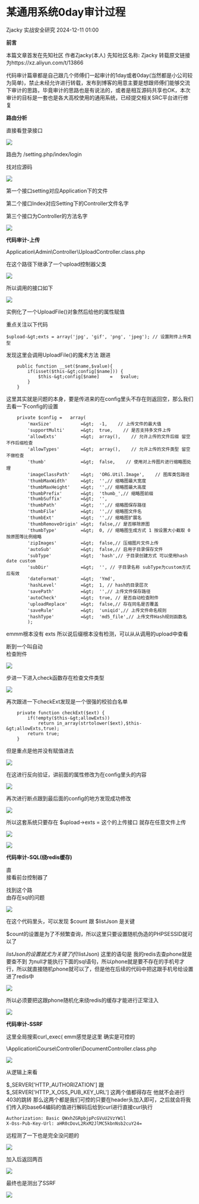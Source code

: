 #  某通用系统0day审计过程   
Zjacky  实战安全研究   2024-12-11 01:00  
  
**前言**  
  
  
本篇文章首发在先知社区 作者Zjacky(本人) 先知社区名称: Zjacky 转载原文链接为https://xz.aliyun.com/t/13866  
  
代码审计篇章都是自己跟几个师傅们一起审计的1day或者0day(当然都是小公司较为简单)，禁止未经允许进行转载，发布到博客的用意主要是想跟师傅们能够交流下审计的思路，毕竟审计的思路也是有说法的，或者是相互源码共享也OK，本次审计的目标是一套也是各大高校使用的通用系统，已经提交相关SRC平台进行修复  
  
**路由分析**  
  
直接看登录接口  
  
![](https://mmbiz.qpic.cn/mmbiz_png/WAyrRuvrubGbqxDwCVAmayyYtvJV5Xjj0AVamhWEzkgaFrTnFkMDIibPvWsatYC1sia73QC1aw2xvHXZDNdu6icAA/640?wx_fmt=png&from=appmsg "")  
  
路由为 /setting.php/index/login  
  
找对应源码  
  
![](https://mmbiz.qpic.cn/mmbiz_png/WAyrRuvrubGbqxDwCVAmayyYtvJV5XjjJr0UXfqGQ0By0ZlvemEiaEbjMAEpFmibM05kaL5BADbfc2s2ljn4bSLw/640?wx_fmt=png&from=appmsg "")  
  
  
第一个接口setting对应Application下的文件  
  
第二个接口Index对应Setting下的Controller文件名字  
  
第三个接口为Controller的方法名字  
  
![](https://mmbiz.qpic.cn/mmbiz_gif/Ljib4So7yuWgJHGxRSfVlI02pBf15B0slPyoWRWfSP0mM3LqDQKhOhVwfvVKma68JRwQ7E2Oysib3Nsw5ny7uaSw/640?wx_fmt=gif "")  
  
**代码审计-上传**  
  
  
Application\Admin\Controller\UploadController.class.php  
  
在这个路径下继承了一个upload控制器父类  
  
  
![](https://mmbiz.qpic.cn/mmbiz_png/WAyrRuvrubGbqxDwCVAmayyYtvJV5XjjXH4ib79KShpcOHEcJ6pE2JkJbddia8fiaCnBHibrpA7p0BfnH6Mic8AtbLA/640?wx_fmt=png&from=appmsg "")  
  
所以调用的接口如下  
  
![](https://mmbiz.qpic.cn/mmbiz_png/WAyrRuvrubGbqxDwCVAmayyYtvJV5XjjjVsnuRu4dQnjBaWNt2iaW3DzNebf6ho8JNgRaTFHUcR60YzW73K29gA/640?wx_fmt=png&from=appmsg "")  
  
  
实例化了一个UploadFile()对象然后给他的属性赋值  
  
重点关注以下代码  
  
```
$upload-&gt;exts = array('jpg', 'gif', 'png', 'jpeg'); // 设置附件上传类型
```  
  
  
发现这里会调用UploadFile()的魔术方法 跟进  
```
    public function __set($name,$value){
        if(isset($this-&gt;config[$name])) {
            $this-&gt;config[$name]    =   $value;
        }
    }

```  
  
  
这里其实就是问题的本身，要是传进来的在config里头不存在则返回空，那么我们去看一下config的设置  
```
    private $config =   array(
        'maxSize'           =&gt;  -1,    // 上传文件的最大值
        'supportMulti'      =&gt;  true,    // 是否支持多文件上传
        'allowExts'         =&gt;  array(),    // 允许上传的文件后缀 留空不作后缀检查
        'allowTypes'        =&gt;  array(),    // 允许上传的文件类型 留空不做检查
        'thumb'             =&gt;  false,    // 使用对上传图片进行缩略图处理
        'imageClassPath'    =&gt;  'ORG.Util.Image',    // 图库类包路径
        'thumbMaxWidth'     =&gt;  '',// 缩略图最大宽度
        'thumbMaxHeight'    =&gt;  '',// 缩略图最大高度
        'thumbPrefix'       =&gt;  'thumb_',// 缩略图前缀
        'thumbSuffix'       =&gt;  '',
        'thumbPath'         =&gt;  '',// 缩略图保存路径
        'thumbFile'         =&gt;  '',// 缩略图文件名
        'thumbExt'          =&gt;  '',// 缩略图扩展名    
        'thumbRemoveOrigin' =&gt;  false,// 是否移除原图
        'thumbType'         =&gt;  0, // 缩略图生成方式 1 按设置大小截取 0 按原图等比例缩略
        'zipImages'         =&gt;  false,// 压缩图片文件上传
        'autoSub'           =&gt;  false,// 启用子目录保存文件
        'subType'           =&gt;  'hash',// 子目录创建方式 可以使用hash date custom
        'subDir'            =&gt;  '', // 子目录名称 subType为custom方式后有效
        'dateFormat'        =&gt;  'Ymd',
        'hashLevel'         =&gt;  1, // hash的目录层次
        'savePath'          =&gt;  '',// 上传文件保存路径
        'autoCheck'         =&gt;  true, // 是否自动检查附件
        'uploadReplace'     =&gt;  false,// 存在同名是否覆盖
        'saveRule'          =&gt;  'uniqid',// 上传文件命名规则
        'hashType'          =&gt;  'md5_file',// 上传文件Hash规则函数名
        );

```  
  
  
emmm根本没有 exts 所以说后缀根本没有检测，可以从从调用的upload中查看  
  
断到一个叫自动  
检查附件  
  
![](https://mmbiz.qpic.cn/mmbiz_png/WAyrRuvrubGbqxDwCVAmayyYtvJV5XjjOnx1hD6UAuSeMCAvTkOAuzghkJ6uzRic0uR2kXotaVrTgBt7Hq2vC7Q/640?wx_fmt=png&from=appmsg "")  
  
步进一下进入check函数存在检查文件类型  
  
![](https://mmbiz.qpic.cn/mmbiz_png/WAyrRuvrubGbqxDwCVAmayyYtvJV5XjjzbG5T4673q2CicaRuawQ5iaibjaDedgsj2hNYXibPuFevmEChvXl0xGfVQ/640?wx_fmt=png&from=appmsg "")  
  
再次跟进一下checkExt发现是一个很强的校验白名单  
```
    private function checkExt($ext) {
        if(!empty($this-&gt;allowExts))
            return in_array(strtolower($ext),$this-&gt;allowExts,true);
        return true;
    }

```  
  
但是重点是他并没有赋值进去  
  
![](https://mmbiz.qpic.cn/mmbiz_png/WAyrRuvrubGbqxDwCVAmayyYtvJV5XjjWv2YRWY7ybn5mqedr9GxSNoQ0tT0rpGQibzZiaiaMgUxVAFacU6BJ6bdg/640?wx_fmt=png&from=appmsg "")  
  
在这进行反向验证，讲前面的属性修改为在config里头的内容  
  
![](https://mmbiz.qpic.cn/mmbiz_png/WAyrRuvrubGbqxDwCVAmayyYtvJV5XjjWtAWuMClTX25KibecByd5kl6Rel10E3icXCaEGcXrwRLBy0y1oJxpHkw/640?wx_fmt=png&from=appmsg "")  
  
再次进行断点跟到最后面的config的地方发现成功修改  
  
![](https://mmbiz.qpic.cn/mmbiz_png/WAyrRuvrubGbqxDwCVAmayyYtvJV5XjjLse8n2icFJBIGcvYXtrhwtWq8ibzGOicLYAvU9RkDTSowvzMw1ZQdWmAQ/640?wx_fmt=png&from=appmsg "")  
  
所以这套系统只要存在 $upload-&gt;exts = 这个的上传接口 就存在任意文件上传  
  
![](https://mmbiz.qpic.cn/mmbiz_png/WAyrRuvrubGbqxDwCVAmayyYtvJV5XjjojAS0picfM0RlFveiaZNKbCCFQNGD641yrAqhWTmZeuakk0XRjmJjqSg/640?wx_fmt=png&from=appmsg "")  
  
  
![](https://mmbiz.qpic.cn/mmbiz_gif/Ljib4So7yuWgJHGxRSfVlI02pBf15B0slPyoWRWfSP0mM3LqDQKhOhVwfvVKma68JRwQ7E2Oysib3Nsw5ny7uaSw/640?wx_fmt=gif "")  
  
**代码审计-SQL(绕redis缓存)**  
  
直  
接看前台控制器了  
  
找到这个路  
由存在sql的问题  
  
![](https://mmbiz.qpic.cn/mmbiz_png/WAyrRuvrubGbqxDwCVAmayyYtvJV5XjjHrInSRD4CW8HqGlC7UqX1CVEfENVIYavqrzGEIEYnaIokiaOZq7Vb5g/640?wx_fmt=png&from=appmsg "")  
  
  
在这个代码里头，可以发现 $count 跟 $listJson 是关键  
  
$count的设置是为了不频繁查询，所以这里只要设置随机伪造的PHPSESSID就可以了  
  
$listJson 的设置就尤为关键了 if (!$listJson) 这里的语句是 我的redis去查phone就是要查不到 为null才能执行下面的sql语句，所以phone就是要不存在的手机号才行，所以就直接随机phone就可以了，但是他在后续的代码中把这跟手机号给设置进了redis中  
  
  
![](https://mmbiz.qpic.cn/mmbiz_png/WAyrRuvrubGbqxDwCVAmayyYtvJV5Xjj4loKz9DGVXJOHiaic3KEZcynV8suBicibRw0jCqSShQlkN7T31IKMmOgJQ/640?wx_fmt=png&from=appmsg "")  
  
所以必须要把这跟phone随机化来绕redis的缓存才能进行正常注入  
  
![](https://mmbiz.qpic.cn/mmbiz_gif/Ljib4So7yuWgJHGxRSfVlI02pBf15B0slPyoWRWfSP0mM3LqDQKhOhVwfvVKma68JRwQ7E2Oysib3Nsw5ny7uaSw/640?wx_fmt=gif "")  
  
**代码审计-SSRF**  
  
  
这里全局搜索curl_exec( emm感觉是这里 确实是可控的  
  
\Application\Course\Controller\DocumentController.class.php  
  
  
![](https://mmbiz.qpic.cn/mmbiz_png/WAyrRuvrubGbqxDwCVAmayyYtvJV5XjjVAAUECwiakKj2ZQ4e50vE3CYFwrjiaUwVcfNHK3T2PbhrFq8ZbJcxpFA/640?wx_fmt=png&from=appmsg "")  
  
  
从逻辑上来看  
  
$_SERVER['HTTP_AUTHORIZATION'] 跟 $_SERVER['HTTP_X_OSS_PUB_KEY_URL'] 这两个值都得存在 他就不会进行403的跳转 那么这两个都是我们可控的只要在header头加入即可，之后就会将我们传入的base64编码的值进行解码后给到curl进行直接curl执行  
```
Authorization: Basic QWxhZGRpbjpPcGVuU2VzYW1l
X-Oss-Pub-Key-Url: aHR0cDovL2RxM2JlMC5kbnNsb2cuY24=

```  
  
远程测了一下也是完全没问题的  
  
![](https://mmbiz.qpic.cn/mmbiz_png/WAyrRuvrubGbqxDwCVAmayyYtvJV5XjjjZWSSVMaCxzgg3THJfsPrAbXtrgBhsEEolnXPf3ul4fiaXkrm1P6M8Q/640?wx_fmt=png&from=appmsg "")  
  
加入后返回两百  
  
![](https://mmbiz.qpic.cn/mmbiz_png/WAyrRuvrubGbqxDwCVAmayyYtvJV5Xjj0AVamhWEzkgaFrTnFkMDIibPvWsatYC1sia73QC1aw2xvHXZDNdu6icAA/640?wx_fmt=png&from=appmsg "")  
  
最终也是测出了SSRF  
  
![](https://mmbiz.qpic.cn/mmbiz_png/WAyrRuvrubGbqxDwCVAmayyYtvJV5Xjjz4XfooUwHvVAraDlBXX2PZmZa9rvVxyYibShsbG0DVrRwrbHymLibANw/640?wx_fmt=png&from=appmsg "")  
  
  
